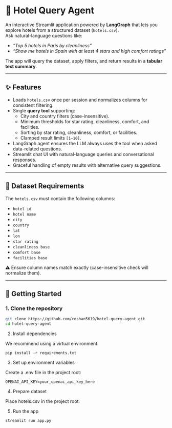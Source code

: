 # 🏨 Hotel Query Agent

An interactive Streamlit application powered by **LangGraph** that lets you explore hotels from a structured dataset (`hotels.csv`).  
Ask natural-language questions like:

- *“Top 5 hotels in Paris by cleanliness”*  
- *“Show me hotels in Spain with at least 4 stars and high comfort ratings”*  

The app will query the dataset, apply filters, and return results in a **tabular text summary**.

---

## ✨ Features

- Loads `hotels.csv` once per session and normalizes columns for consistent filtering.  
- Single **query tool** supporting:
  - City and country filters (case-insensitive).  
  - Minimum thresholds for star rating, cleanliness, comfort, and facilities.  
  - Sorting by star rating, cleanliness, comfort, or facilities.  
  - Clamped result limits `[1–10]`.  
- LangGraph agent ensures the LLM always uses the tool when asked data-related questions.  
- Streamlit chat UI with natural-language queries and conversational responses.  
- Graceful handling of empty results with alternative query suggestions.

---

## 📂 Dataset Requirements

The `hotels.csv` must contain the following columns:

- `hotel id`  
- `hotel name`  
- `city`  
- `country`  
- `lat`  
- `lon`  
- `star rating`  
- `cleanliness base`  
- `comfort base`  
- `facilities base`  

⚠️ Ensure column names match exactly (case-insensitive check will normalize them).  

---

## 🚀 Getting Started

### 1. Clone the repository
```bash
git clone https://github.com/roshan5619/hotel-query-agent.git
cd hotel-query-agent
```
2. Install dependencies

We recommend using a virtual environment.
```
pip install -r requirements.txt
```
3. Set up environment variables

Create a .env file in the project root:
```
OPENAI_API_KEY=your_openai_api_key_here

```
4. Prepare dataset

Place hotels.csv in the project root.

5. Run the app
```
streamlit run app.py
```
